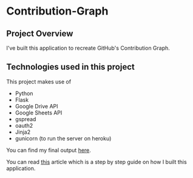 # Contribution-Graph

## Project Overview
I've built this application to recreate GitHub's Contribution Graph.

## Technologies used in this project
This project makes use of
* Python
* Flask
* Google Drive API
* Google Sheets API
* gspread
* oauth2
* Jinja2
* gunicorn (to run the server on heroku)

You can find my final output [here](https://obscure-scrubland-21146.herokuapp.com/).

You can read [this](https://medium.com/@padhmasahithya/recreating-githubs-contribution-graph-using-python-flask-and-google-sheets-73ce9c096784) article which is a step by step guide on how I built this application.




